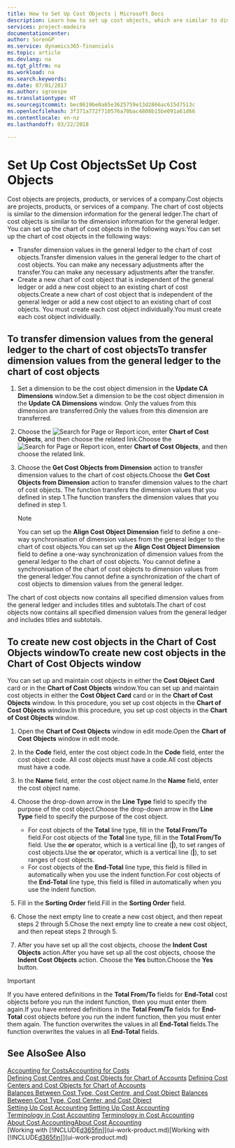 ```yaml
---
title: How to Set Up Cost Objects | Microsoft Docs
description: Learn how to set up cost objects, which are similar to dimensions for the general ledger.
services: project-madeira
documentationcenter: 
author: SorenGP
ms.service: dynamics365-financials
ms.topic: article
ms.devlang: na
ms.tgt_pltfrm: na
ms.workload: na
ms.search.keywords: 
ms.date: 07/01/2017
ms.author: sgroespe
ms.translationtype: HT
ms.sourcegitcommit: bec0619be0a65e3625759e13d2866ac615d7513c
ms.openlocfilehash: 3f371a772f710576a70bac4808b15be091a61d66
ms.contentlocale: en-nz
ms.lasthandoff: 03/22/2018

---
```

# <a name="set-up-cost-objects"></a><span data-ttu-id="29ff7-103">Set Up Cost Objects</span><span class="sxs-lookup"><span data-stu-id="29ff7-103">Set Up Cost Objects</span></span>
<span data-ttu-id="29ff7-104">Cost objects are projects, products, or services of a company.</span><span class="sxs-lookup"><span data-stu-id="29ff7-104">Cost objects are projects, products, or services of a company.</span></span> <span data-ttu-id="29ff7-105">The chart of cost objects is similar to the dimension information for the general ledger.</span><span class="sxs-lookup"><span data-stu-id="29ff7-105">The chart of cost objects is similar to the dimension information for the general ledger.</span></span> <span data-ttu-id="29ff7-106">You can set up the chart of cost objects in the following ways:</span><span class="sxs-lookup"><span data-stu-id="29ff7-106">You can set up the chart of cost objects in the following ways:</span></span>  

* <span data-ttu-id="29ff7-107">Transfer dimension values in the general ledger to the chart of cost objects.</span><span class="sxs-lookup"><span data-stu-id="29ff7-107">Transfer dimension values in the general ledger to the chart of cost objects.</span></span> <span data-ttu-id="29ff7-108">You can make any necessary adjustments after the transfer.</span><span class="sxs-lookup"><span data-stu-id="29ff7-108">You can make any necessary adjustments after the transfer.</span></span>  
* <span data-ttu-id="29ff7-109">Create a new chart of cost object that is independent of the general ledger or add a new cost object to an existing chart of cost objects.</span><span class="sxs-lookup"><span data-stu-id="29ff7-109">Create a new chart of cost object that is independent of the general ledger or add a new cost object to an existing chart of cost objects.</span></span> <span data-ttu-id="29ff7-110">You must create each cost object individually.</span><span class="sxs-lookup"><span data-stu-id="29ff7-110">You must create each cost object individually.</span></span>  

## <a name="to-transfer-dimension-values-from-the-general-ledger-to-the-chart-of-cost-objects"></a><span data-ttu-id="29ff7-111">To transfer dimension values from the general ledger to the chart of cost objects</span><span class="sxs-lookup"><span data-stu-id="29ff7-111">To transfer dimension values from the general ledger to the chart of cost objects</span></span>  
1.  <span data-ttu-id="29ff7-112">Set a dimension to be the cost object dimension in the **Update CA Dimensions** window.</span><span class="sxs-lookup"><span data-stu-id="29ff7-112">Set a dimension to be the cost object dimension in the **Update CA Dimensions** window.</span></span> <span data-ttu-id="29ff7-113">Only the values from this dimension are transferred.</span><span class="sxs-lookup"><span data-stu-id="29ff7-113">Only the values from this dimension are transferred.</span></span>  
2.  <span data-ttu-id="29ff7-114">Choose the ![Search for Page or Report](media/ui-search/search_small.png "Search for Page or Report icon") icon, enter **Chart of Cost Objects**, and then choose the related link.</span><span class="sxs-lookup"><span data-stu-id="29ff7-114">Choose the ![Search for Page or Report](media/ui-search/search_small.png "Search for Page or Report icon") icon, enter **Chart of Cost Objects**, and then choose the related link.</span></span>  
3.  <span data-ttu-id="29ff7-115">Choose the **Get Cost Objects from Dimension** action to transfer dimension values to the chart of cost objects.</span><span class="sxs-lookup"><span data-stu-id="29ff7-115">Choose the **Get Cost Objects from Dimension** action to transfer dimension values to the chart of cost objects.</span></span> <span data-ttu-id="29ff7-116">The function transfers the dimension values that you defined in step 1.</span><span class="sxs-lookup"><span data-stu-id="29ff7-116">The function transfers the dimension values that you defined in step 1.</span></span>  

    > [!NOTE]  
    >  <span data-ttu-id="29ff7-117">You can set up the **Align Cost Object Dimension**  field to define a one-way synchronisation of dimension values from the general ledger to the chart of cost objects.</span><span class="sxs-lookup"><span data-stu-id="29ff7-117">You can set up the **Align Cost Object Dimension**  field to define a one-way synchronization of dimension values from the general ledger to the chart of cost objects.</span></span> <span data-ttu-id="29ff7-118">You cannot define a synchronisation of the chart of cost objects to dimension values from the general ledger.</span><span class="sxs-lookup"><span data-stu-id="29ff7-118">You cannot define a synchronization of the chart of cost objects to dimension values from the general ledger.</span></span>  

<span data-ttu-id="29ff7-119">The chart of cost objects now contains all specified dimension values from the general ledger and includes titles and subtotals.</span><span class="sxs-lookup"><span data-stu-id="29ff7-119">The chart of cost objects now contains all specified dimension values from the general ledger and includes titles and subtotals.</span></span>  

## <a name="to-create-new-cost-objects-in-the-chart-of-cost-objects-window"></a><span data-ttu-id="29ff7-120">To create new cost objects in the Chart of Cost Objects window</span><span class="sxs-lookup"><span data-stu-id="29ff7-120">To create new cost objects in the Chart of Cost Objects window</span></span>  
<span data-ttu-id="29ff7-121">You can set up and maintain cost objects in either the **Cost Object Card** card or in the **Chart of Cost Objects** window.</span><span class="sxs-lookup"><span data-stu-id="29ff7-121">You can set up and maintain cost objects in either the **Cost Object Card** card or in the **Chart of Cost Objects** window.</span></span> <span data-ttu-id="29ff7-122">In this procedure, you set up cost objects in the **Chart of Cost Objects** window.</span><span class="sxs-lookup"><span data-stu-id="29ff7-122">In this procedure, you set up cost objects in the **Chart of Cost Objects** window.</span></span>  

1.  <span data-ttu-id="29ff7-123">Open the **Chart of Cost Objects** window in edit mode.</span><span class="sxs-lookup"><span data-stu-id="29ff7-123">Open the **Chart of Cost Objects** window in edit mode.</span></span>  
2.  <span data-ttu-id="29ff7-124">In the **Code** field, enter the cost object code.</span><span class="sxs-lookup"><span data-stu-id="29ff7-124">In the **Code** field, enter the cost object code.</span></span> <span data-ttu-id="29ff7-125">All cost objects must have a code.</span><span class="sxs-lookup"><span data-stu-id="29ff7-125">All cost objects must have a code.</span></span>  
3.  <span data-ttu-id="29ff7-126">In the **Name** field, enter the cost object name.</span><span class="sxs-lookup"><span data-stu-id="29ff7-126">In the **Name** field, enter the cost object name.</span></span>  
4.  <span data-ttu-id="29ff7-127">Choose the drop-down arrow in the **Line Type** field to specify the purpose of the cost object.</span><span class="sxs-lookup"><span data-stu-id="29ff7-127">Choose the drop-down arrow in the **Line Type** field to specify the purpose of the cost object.</span></span>  

    * <span data-ttu-id="29ff7-128">For cost objects of the **Total** line type, fill in the **Total From/To** field.</span><span class="sxs-lookup"><span data-stu-id="29ff7-128">For cost objects of the **Total** line type, fill in the **Total From/To** field.</span></span> <span data-ttu-id="29ff7-129">Use the **or** operator, which is a vertical line (**&#124;**), to set ranges of cost objects.</span><span class="sxs-lookup"><span data-stu-id="29ff7-129">Use the **or** operator, which is a vertical line (**&#124;**), to set ranges of cost objects.</span></span>  
    * <span data-ttu-id="29ff7-130">For cost objects of the **End-Total** line type, this field is filled in automatically when you use  the indent function.</span><span class="sxs-lookup"><span data-stu-id="29ff7-130">For cost objects of the **End-Total** line type, this field is filled in automatically when you use  the indent function.</span></span>  
5.  <span data-ttu-id="29ff7-131">Fill in the **Sorting Order** field.</span><span class="sxs-lookup"><span data-stu-id="29ff7-131">Fill in the **Sorting Order** field.</span></span>  
6.  <span data-ttu-id="29ff7-132">Chose the next empty line to create a new cost object, and then repeat steps 2 through 5.</span><span class="sxs-lookup"><span data-stu-id="29ff7-132">Chose the next empty line to create a new cost object, and then repeat steps 2 through 5.</span></span>  
7.  <span data-ttu-id="29ff7-133">After you have set up all the cost objects, choose the **Indent Cost Objects** action.</span><span class="sxs-lookup"><span data-stu-id="29ff7-133">After you have set up all the cost objects, choose the **Indent Cost Objects** action.</span></span> <span data-ttu-id="29ff7-134">Choose the **Yes** button.</span><span class="sxs-lookup"><span data-stu-id="29ff7-134">Choose the **Yes** button.</span></span>  

> [!IMPORTANT]  
>  <span data-ttu-id="29ff7-135">If you have entered definitions in the **Total From/To** fields for **End-Total** cost objects before you run the indent function, then you must enter them again.</span><span class="sxs-lookup"><span data-stu-id="29ff7-135">If you have entered definitions in the **Total From/To** fields for **End-Total** cost objects before you run the indent function, then you must enter them again.</span></span> <span data-ttu-id="29ff7-136">The function overwrites the values in all **End-Total** fields.</span><span class="sxs-lookup"><span data-stu-id="29ff7-136">The function overwrites the values in all **End-Total** fields.</span></span>  

## <a name="see-also"></a><span data-ttu-id="29ff7-137">See Also</span><span class="sxs-lookup"><span data-stu-id="29ff7-137">See Also</span></span>  
[<span data-ttu-id="29ff7-138">Accounting for Costs</span><span class="sxs-lookup"><span data-stu-id="29ff7-138">Accounting for Costs</span></span>](finance-manage-cost-accounting.md)  
<span data-ttu-id="29ff7-139">[Defining Cost Centres and Cost Objects for Chart of Accounts](finance-defining-cost-centers-and-cost-objects-for-chart-of-accounts.md) </span><span class="sxs-lookup"><span data-stu-id="29ff7-139">[Defining Cost Centers and Cost Objects for Chart of Accounts](finance-defining-cost-centers-and-cost-objects-for-chart-of-accounts.md) </span></span>  
<span data-ttu-id="29ff7-140">[Balances Between Cost Type, Cost Centre, and Cost Object](finance-balances-between-cost-type-cost-center-and-cost-object.md) </span><span class="sxs-lookup"><span data-stu-id="29ff7-140">[Balances Between Cost Type, Cost Center, and Cost Object](finance-balances-between-cost-type-cost-center-and-cost-object.md) </span></span>  
<span data-ttu-id="29ff7-141">[Setting Up Cost Accounting](finance-set-up-cost-accounting.md) </span><span class="sxs-lookup"><span data-stu-id="29ff7-141">[Setting Up Cost Accounting](finance-set-up-cost-accounting.md) </span></span>  
<span data-ttu-id="29ff7-142">[Terminology in Cost Accounting](finance-terminology-in-cost-accounting.md) </span><span class="sxs-lookup"><span data-stu-id="29ff7-142">[Terminology in Cost Accounting](finance-terminology-in-cost-accounting.md) </span></span>  
[<span data-ttu-id="29ff7-143">About Cost Accounting</span><span class="sxs-lookup"><span data-stu-id="29ff7-143">About Cost Accounting</span></span>](finance-about-cost-accounting.md)  
<span data-ttu-id="29ff7-144">[Working with [!INCLUDE[d365fin](includes/d365fin_md.md)]](ui-work-product.md)</span><span class="sxs-lookup"><span data-stu-id="29ff7-144">[Working with [!INCLUDE[d365fin](includes/d365fin_md.md)]](ui-work-product.md)</span></span>

